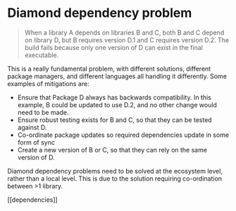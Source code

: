 # Diamond dependency problem

>When a library A depends on libraries B and C, both B and C depend on library D, but B requires version D.1 and C requires version D.2. The build fails because only one version of D can exist in the final executable.

This is a really fundamental problem, with different solutions, different package managers, and different languages all handling it differently. Some examples of mitigations are:
- Ensure that Package D always has backwards compatibility. In this example, B could be updated to use D.2, and no other change would need to be made.
- Ensure robust testing exists for B and C, so that they can be tested against D.
- Co-ordinate package updates so required dependencies update in some form of sync
- Create a new version of B or C, so that they can rely on the same version of D.

Diamond dependency problems need to be solved at the ecosystem level, rather than a local level. This is due to the solution requiring co-ordination between >1 library.

[[dependencies]]